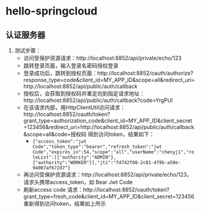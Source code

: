# hello-springcloud

## 认证服务器
1. 测试步骤：
    - 访问受保护资源请求：http://localhost:8852/api/private/echo/123
    - 跳转登录页面，输入登录名密码授权登录
    - 登录成功后，跳转到授权页面：http://localhost:8852/oauth/authorize?response_type=code&client_id=MY_APP_ID&scope=all&redirect_uri=http://localhost:8852/api/public/auth/callback
    - 授权后，会获取到授权码并重定向到指定请求地址：http://localhost:8852/api/public/auth/callback?code=YrgPUI
    - 在该请求内部，用HttpClientUtil访问请求：http://localhost:8852/oauth/token?grant_type=authorization_code&client_id=MY_APP_ID&client_secret=123456&redirect_uri=http://localhost:8852/api/public/auth/callback&scope=all&code=授权码 得到访问token，结果如下：
        - ``` {"access_token":"jwt Code","token_type":"bearer","refresh_token":"jwt Code","expires_in":54,"scope":"all","userName":"chenyj1","roleList":[{"authority":"ADMIN"},{"authority":"WORKER"}],"jti":"fd742f08-2c81-4f9b-a50e-94007af672d7"} ```
    - 再访问受保护资源请求：http://localhost:8852/api/private/echo/123，请求头携带access_token，如 Bear Jwt Code
    - 刷新access code 请求：http://localhost:8852/oauth/token?grant_type=fresh_code&client_id=MY_APP_ID&client_secret=123456 重新得到访问token，结果如上所示
        
